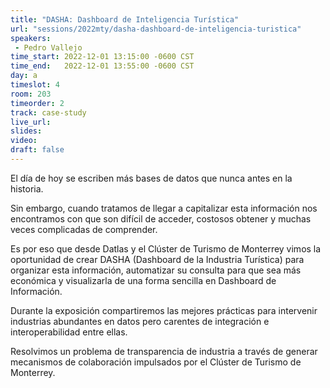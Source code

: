 ```yaml
---
title: "DASHA: Dashboard de Inteligencia Turística"
url: "sessions/2022mty/dasha-dashboard-de-inteligencia-turistica"
speakers:
 - Pedro Vallejo
time_start: 2022-12-01 13:15:00 -0600 CST
time_end:   2022-12-01 13:55:00 -0600 CST
day: a
timeslot: 4
room: 203
timeorder: 2
track: case-study
live_url: 
slides: 
video: 
draft: false
---
```


El día de hoy se escriben más bases de datos que nunca antes en la historia.

Sin embargo, cuando tratamos de llegar a capitalizar esta información nos encontramos con que son difícil de acceder, costosos obtener y muchas veces complicadas de comprender.

Es por eso que desde Datlas y el Clúster de Turismo de Monterrey vimos la oportunidad de crear DASHA (Dashboard de la Industria Turística) para organizar esta información, automatizar su consulta para que sea más económica y visualizarla de una forma sencilla en Dashboard de Información.

Durante la exposición compartiremos las mejores prácticas para intervenir industrias abundantes en datos pero carentes de integración e interoperabilidad entre ellas.

Resolvimos un problema de transparencia de industria a través de generar mecanismos de colaboración impulsados por el Clúster de Turismo de Monterrey.